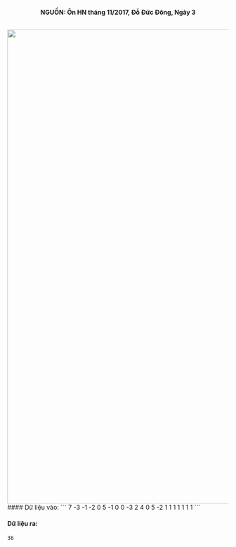 **<center>NGUỒN: Ôn HN tháng 11/2017, Đỗ Đức Đông, Ngày 3</center>**
<br>

<img src="/images/problems/1029/game2.svg" width=1080px>
#### Dữ liệu vào:
```
7
-3 -1 -2 0 5 -1 0
0 -3 2 4 0 5 -2
1 1 1 1 1 1 1
```

#### Dữ liệu ra:
```
36
```